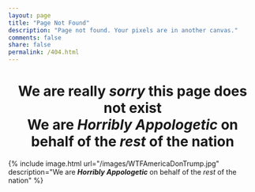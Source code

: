 ```yaml
---
layout: page
title: "Page Not Found"
description: "Page not found. Your pixels are in another canvas."
comments: false
share: false
permalink: /404.html
---
```


<h1 style="text-align:center;"> We are really <em>sorry</em> this page does not exist <br />
We are <em><strong>Horribly Appologetic</strong></em> on behalf of the <em>rest</em> of the nation </h1>

<!--
<div>

      <img style="position:relative;" src="/images/WTFAmericaDonTrump.jpg" alt="" />

      <h2 style="vertical-align:top;color:blue;">We are _**Horribly Appologetic**_ on behalf of the _rest_ of the nation</h2>

</div>
 -->

{% include image.html url="/images/WTFAmericaDonTrump.jpg" description="We are <em><strong>Horribly Appologetic</strong></em> on behalf of the <em>rest</em> of the nation" %}
<!--
Comment on [answer](http://stackoverflow.com/questions/19331362/using-an-image-caption-in-markdown-jekyll)

<figure class="image"><img src="/images/WTFAmericaDonTrump.jpg" alt="WTF America 404 pic"><figcaption>We are _**Horribly Appologetic**_ on behalf of the _rest_ of the nation</figcaption></figure>

Using the [answer here](http://stackoverflow.com/questions/23214226/how-to-position-text-over-an-image-with-html)

<div id="entry-content">
    <p style="text-align:center;vertical-align:middle;margin:0 0 -20% 0;color:white;">We are _**Horribly Appologetic**_ on behalf of the _rest_ of the nation </p>
<img style="position:center;" src="/images/WTFAmericaDonTrump.jpg" />
</div>

**Using Kramdown img-responsive class**  

![The 45th President of America](/images/WTFAmericaDonTrump.jpg){:class="img-responsive"}

<script type="text/javascript">
  var GOOG_FIXURL_LANG = 'en';
  var GOOG_FIXURL_SITE = '{{ site.url }}'
</script>
<script type="text/javascript"
  src="//linkhelp.clients.google.com/tbproxy/lh/wm/fixurl.js">
</script> -->
